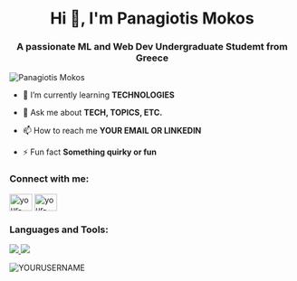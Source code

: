 <h1 align="center">Hi 👋, I'm Panagiotis Mokos</h1>
<h3 align="center">A passionate ML and Web Dev Undergraduate Studemt from Greece</h3>

<p align="left"> <img src="https://komarev.com/ghpvc/?username=MwkosP&label=Profile%20views&color=0e75b6&style=flat" alt="Panagiotis Mokos" /> </p>

- 🌱 I’m currently learning **TECHNOLOGIES**

- 💬 Ask me about **TECH, TOPICS, ETC.**

- 📫 How to reach me **YOUR EMAIL OR LINKEDIN**

- ⚡ Fun fact **Something quirky or fun**

<h3 align="left">Connect with me:</h3>
<p align="left">
<a href="https://linkedin.com/in/YOUR-LINKEDIN" target="blank"><img align="center" src="https://cdn.jsdelivr.net/npm/simple-icons@3.0.1/icons/linkedin.svg" alt="your-linkedin" height="30" width="40" /></a>
<a href="https://twitter.com/YOUR-TWITTER" target="blank"><img align="center" src="https://cdn.jsdelivr.net/npm/simple-icons@3.0.1/icons/twitter.svg" alt="your-twitter" height="30" width="40" /></a>
</p>

<h3 align="left">Languages and Tools:</h3>
<p align="left"> 
  <a href="https://www.python.org" target="_blank"> <img src="https://img.icons8.com/color/48/000000/python.png"/> </a> 
  <a href="https://developer.mozilla.org/en-US/docs/Web/JavaScript" target="_blank"> <img src="https://img.icons8.com/color/48/000000/javascript.png"/> </a>
  <!-- Add more tools/icons as needed -->
</p>

<p><img align="left" src="https://github-readme-stats.vercel.app/api/top-langs?username=YOURUSERNAME&show_icons=true&locale=en&layout=compact" alt="YOURUSERNAME" /></p>

<p>&nbsp;<img align
